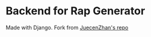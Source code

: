 # Backend for Rap Generator  
Made with Django. Fork from [JuecenZhan's repo](https://github.com/RapGenerator/JuecenZhan)  
